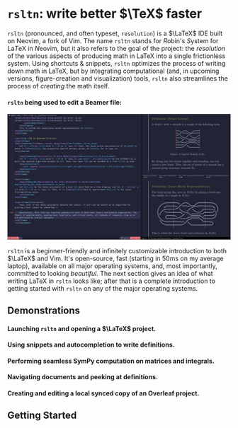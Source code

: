 # `rsltn`: write better $\TeX$ faster
`rsltn` (pronounced, and often typeset, `resolution`) is a $\LaTeX$ IDE built on Neovim, a fork of Vim. The name `rsltn` stands for *R*obin's *S*ystem for *L*a*T*eX in *N*eovim, but it also refers to the goal of the project: the *resolution* of the various aspects of producing math in LaTeX into a single frictionless system. Using shortcuts & snippets, `rsltn` optimizes the process of writing down math in LaTeX, but by integrating computational (and, in upcoming versions, figure-creation and visualization) tools, `rsltn` also streamlines the process of *creating* the math itself. 

#### `rsltn` being used to edit a Beamer file: 
![`rsltn` being used to edit a beamer file](./images/introduction.png)

`rsltn` is a beginner-friendly and infinitely customizable introduction to both $\LaTeX$ and Vim. It's open-source, fast (starting in 50ms on my average laptop), available on all major operating systems, and, most importantly, committed to looking *beautiful*. The next section gives an idea of what writing LaTeX in `rsltn` looks like; after that is a complete introduction to getting started with `rsltn` on any of the major operating systems.

## Demonstrations

#### Launching `rsltn` and opening a $\LaTeX$ project.

#### Using snippets and autocompletion to write definitions.

#### Performing seamless SymPy computation on matrices and integrals.

#### Navigating documents and peeking at definitions.

#### Creating and editing a local synced copy of an Overleaf project.

## Getting Started

